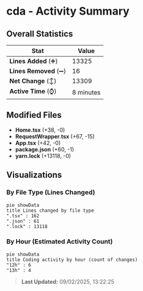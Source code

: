 # cda - Activity Summary 

## Overall Statistics

| Stat                   | Value                                                             |
| ---------------------- | ----------------------------------------------------------------- |
| **Lines Added** (➕)   | 13325                                          |
| **Lines Removed** (➖) | 16                                        |
| **Net Change** (↕)    | 13309                |
| **Active Time** (⌚)   | 8 minutes |


## Modified Files
- **Home.tsx** (+38, -0)
- **RequestWrapper.tsx** (+67, -15)
- **App.tsx** (+42, -0)
- **package.json** (+60, -1)
- **yarn.lock** (+13118, -0)

## Visualizations

### By File Type (Lines Changed)

```mermaid
pie showData
title Lines changed by file type
".tsx" : 162
".json" : 61
".lock" : 13118
```

### By Hour (Estimated Activity Count)

```mermaid
pie showData
title Coding activity by hour (count of changes)
"12h" : 6
"13h" : 4
```


> **Last Updated:** 09/02/2025, 13:22:25
